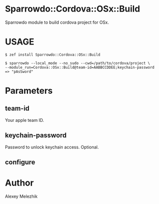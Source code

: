 # Sparrowdo::Cordova::OSx::Build

Sparrowdo module to build cordova project for OSx.

# USAGE

    $ zef install Sparrowdo::Cordova::OSx::Build

    $ sparrowdo --local_mode --no_sudo --cwd=/path/to/cordova/project \
    --module_run=Cordova::OSx::Build@team-id=AABBCCDDEE;keychain-password => "pAsSword"

# Parameters

## team-id

Your apple team ID.

## keychain-password

Password to unlock keychain access. Optional.

## configure

# Author

Alexey Melezhik


